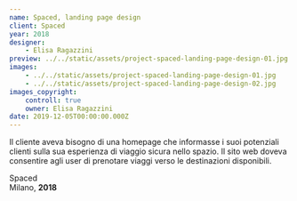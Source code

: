 ```yaml
---
name: Spaced, landing page design
client: Spaced
year: 2018
designer:
    - Elisa Ragazzini
preview: ../../static/assets/project-spaced-landing-page-design-01.jpg
images:
    - ../../static/assets/project-spaced-landing-page-design-01.jpg
    - ../../static/assets/project-spaced-landing-page-design-02.jpg
images_copyright:
    controll: true
    owner: Elisa Ragazzini
date: 2019-12-05T00:00:00.000Z
---
```


Il cliente aveva bisogno di una homepage che informasse i suoi potenziali clienti sulla sua esperienza di viaggio sicura nello spazio. Il sito web doveva consentire agli user di prenotare viaggi verso le destinazioni disponibili.

Spaced  
Milano, **2018**
